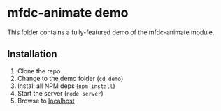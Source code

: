 mfdc-animate demo
=================
This folder contains a fully-featured demo of the mfdc-animate module.


Installation
------------
1. Clone the repo
2. Change to the demo folder (`cd demo`)
3. Install all NPM deps (`npm install`)
4. Start the server (`node server`)
5. Browse to [localhost](http://localhost:8080)
